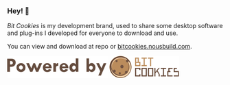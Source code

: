 ### Hey! 🍪

*Bit Cookies* is my development brand, used to share some desktop software and plug-ins I developed for everyone to download and use.

You can view and download at repo or [bitcookies.nousbuild.com](https://bitcookies.nousbuild.com).

<a href="https://bitcookies.nousbuild.com/">
  <img align="middle" src="powered-by.svg" alt="Logo" /></a>
